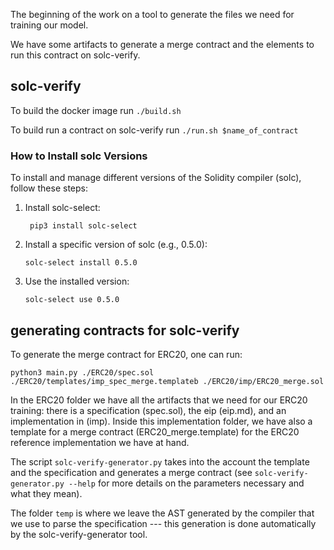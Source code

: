 The beginning of the work on a tool to generate the files we need for training our model.

We have some artifacts to generate a merge contract and the elements to run this contract on solc-verify.

## solc-verify

To build the docker image run ``./build.sh``

To build run a contract on solc-verify run ``./run.sh $name_of_contract``

### How to Install solc Versions
To install and manage different versions of the Solidity compiler (solc), follow these steps:

1. Install solc-select:
   ```
    pip3 install solc-select
   ```
2. Install a specific version of solc (e.g., 0.5.0):
    ```
    solc-select install 0.5.0
    ```
3. Use the installed version:
    ```
    solc-select use 0.5.0
    ```

## generating contracts for solc-verify

To generate the merge contract for ERC20, one can run:

``python3 main.py ./ERC20/spec.sol ./ERC20/templates/imp_spec_merge.templateb ./ERC20/imp/ERC20_merge.sol``

In the ERC20 folder we have all the artifacts that we need for our ERC20 training: there is a specification (spec.sol), the eip (eip.md), and an implementation in (imp). Inside this implementation folder, we have also a template for a merge contract (ERC20_merge.template) for the ERC20 reference implementation we have at hand. 

The script ``solc-verify-generator.py`` takes into the account the template and the specification and generates a merge contract (see ``solc-verify-generator.py --help`` for more details on the parameters necessary and what they mean).

The folder ``temp`` is where we leave the AST generated by the compiler that we use to parse the specification --- this generation is done automatically by the solc-verify-generator tool.
